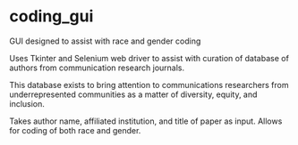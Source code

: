 # coding_gui
GUI designed to assist with race and gender coding

Uses Tkinter and Selenium web driver to assist with curation of database of authors
from communication research journals.

This database exists to bring attention to communications researchers from underrepresented communities
as a matter of diversity, equity, and inclusion.

Takes author name, affiliated institution, and title of paper as input.
Allows for coding of both race and gender.